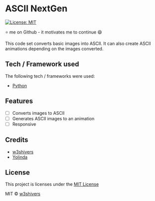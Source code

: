 # ASCII NextGen
[![License: MIT](https://img.shields.io/badge/License-MIT-yellow.svg)](https://github.com/w3shivers/ascii-next-gen/blob/master/LICENSE)

:star: me on Github - it motivates me to continue :smile:

This code set converts basic images into ASCII. It can also create ASCII animations depending on the images converted. 

## Tech / Framework used
The following tech / frameworks were used:
- <a href="https://www.python.org/" target="_blank" title="Python">Python</a>

## Features
- [ ] Converts images to ASCII
- [ ] Generates ASCII images to an animation
- [ ] Responsive

## Credits
- <a href="https://github.com/w3shivers" target="_blank" title="w3shivers">w3shivers</a>
- <a href="https://github.com/Yolinda" target="_blank" title="Yolinda">Yolinda</a>

## License
This project is licenses under the <a href="https://github.com/w3shivers/ascii-next-gen/blob/master/LICENSE" target="_blank" title="MIT License">MIT License</a>

MIT © <a href="https://github.com/w3shivers" target="_blank" title="w3shivers">w3shivers</a>
